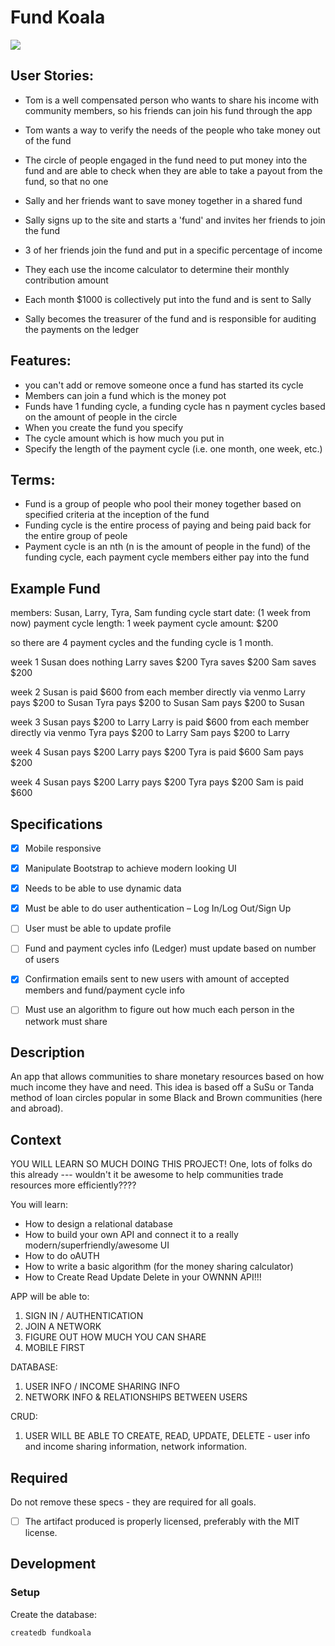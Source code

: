 # Fund Koala

![](https://s-media-cache-ak0.pinimg.com/736x/15/8c/a2/158ca2f7e9e1c0e47aef09fe1c8f4039.jpg)

## User Stories:
 - Tom is a well compensated person who wants to share his income with community members, so his friends can join his fund through the app
 - Tom wants a way to verify the needs of the people who take money out of the fund
 - The circle of people engaged in the fund need to put money into the fund and are able to check when they are able to take a payout from the fund, so that no one


 - Sally and her friends want to save money together in a shared fund
 - Sally signs up to the site and starts a 'fund' and invites her friends to join the fund
 - 3 of her friends join the fund and put in a specific percentage of income
 - They each use the income calculator to determine their monthly contribution amount
 - Each month $1000 is collectively put into the fund and is sent to Sally
 - Sally becomes the treasurer of the fund and is responsible for auditing the payments on the ledger

## Features:

 - you can't add or remove someone once a fund has started its cycle
 - Members can join a fund which is the money pot
 - Funds have 1 funding cycle, a funding cycle has n payment cycles based on the amount of people in the circle
 - When you create the fund you specify
  - The cycle amount which is how much you put in
  - Specify the length of the payment cycle (i.e. one month, one week, etc.)

## Terms:

 - Fund is a group of people who pool their money together based on specified criteria at the inception of the fund
 - Funding cycle is the entire process of paying and being paid back for the entire group of peole
 - Payment cycle is an nth (n is the amount of people in the fund) of the funding cycle, each payment cycle members either pay into the fund


## Example Fund

members: Susan, Larry, Tyra, Sam
funding cycle start date:  (1 week from now)
payment cycle length: 1 week
payment cycle amount: $200

so there are 4 payment cycles and the funding cycle is 1 month.

week 1
Susan does nothing
Larry saves $200
Tyra saves $200
Sam saves $200

week 2
Susan is paid $600 from each member directly via venmo
Larry pays $200 to Susan
Tyra pays $200 to Susan
Sam pays $200 to Susan

week 3
Susan pays $200 to Larry
Larry is paid $600 from each member directly via venmo
Tyra pays $200 to Larry
Sam pays $200 to Larry

week 4
Susan pays $200
Larry pays $200
Tyra is paid $600
Sam pays $200

week 4
Susan pays $200
Larry pays $200
Tyra pays $200
Sam is paid $600

## Specifications

- [x] Mobile responsive
- [x] Manipulate Bootstrap to achieve modern looking UI
- [x] Needs to be able to use dynamic data
- [x] Must be able to do user authentication – Log In/Log Out/Sign Up
- [ ] User must be able to update profile
- [ ] Fund and payment cycles info (Ledger) must update based on number of users
- [x] Confirmation emails sent to new users with amount of accepted members and fund/payment cycle info
- [ ] Must use an algorithm to figure out how much each person in the network must share



## Description

An app that allows communities to share monetary resources based on how much income they have and need. This idea is based off a SuSu or Tanda method of loan circles popular in some Black and Brown communities (here and abroad).

## Context
YOU WILL LEARN SO MUCH DOING THIS PROJECT!
One, lots of folks do this already --- wouldn't it be awesome to help communities trade resources more efficiently????

You will learn:
- How to design a relational database
- How to build your own API and connect it to a really modern/superfriendly/awesome UI
- How to do oAUTH
- How to write a basic algorithm (for the money sharing calculator)
- How to Create Read Update Delete in your OWNNN API!!!


APP will be able to:
1. SIGN IN / AUTHENTICATION
2. JOIN A NETWORK
3. FIGURE OUT HOW MUCH YOU CAN SHARE
4. MOBILE FIRST

DATABASE:
1. USER INFO / INCOME SHARING INFO
2. NETWORK INFO & RELATIONSHIPS BETWEEN USERS

CRUD:
1. USER WILL BE ABLE TO CREATE, READ, UPDATE, DELETE - user info and income sharing information, network information.

## Required

Do not remove these specs - they are required for all goals.

- [ ] The artifact produced is properly licensed, preferably with the MIT license.



## Development


### Setup

Create the database:

`createdb fundkoala`

